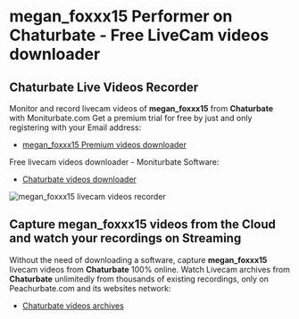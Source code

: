 # megan_foxxx15 Performer on Chaturbate - Free LiveCam videos downloader

## Chaturbate Live Videos Recorder

Monitor and record livecam videos of **megan_foxxx15** from **Chaturbate** with Moniturbate.com
Get a premium trial for free by just and only registering with your Email address:
* [megan_foxxx15 Premium videos downloader](https://moniturbate.com/request-demo-licence-key.html)

Free livecam videos downloader - Moniturbate Software:
* [Chaturbate videos downloader](https://moniturbate.com/moniturbate-download-software.html)

![megan_foxxx15 livecam videos recorder](https://peachurnet.com/templates/moniturbate-software.png)


## Capture megan_foxxx15 videos from the Cloud and watch your recordings on Streaming

Without the need of downloading a software, capture **megan_foxxx15** livecam videos from **Chaturbate** 100% online.
Watch Livecam archives from **Chaturbate** unlimitedly from thousands of existing recordings, only on Peachurbate.com and its websites network:
* [Chaturbate videos archives](https://peachurnet.com/)